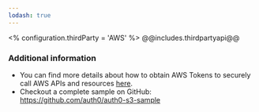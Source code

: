 ```yaml
---
lodash: true
---
```

<% configuration.thirdParty = 'AWS' %>
@@includes.thirdpartyapi@@

### Additional information

* You can find more details about how to obtain AWS Tokens to securely call AWS APIs and resources [here](https://docs.auth0.com/aws#2).
* Checkout a complete sample on GitHub: <https://github.com/auth0/auth0-s3-sample>
